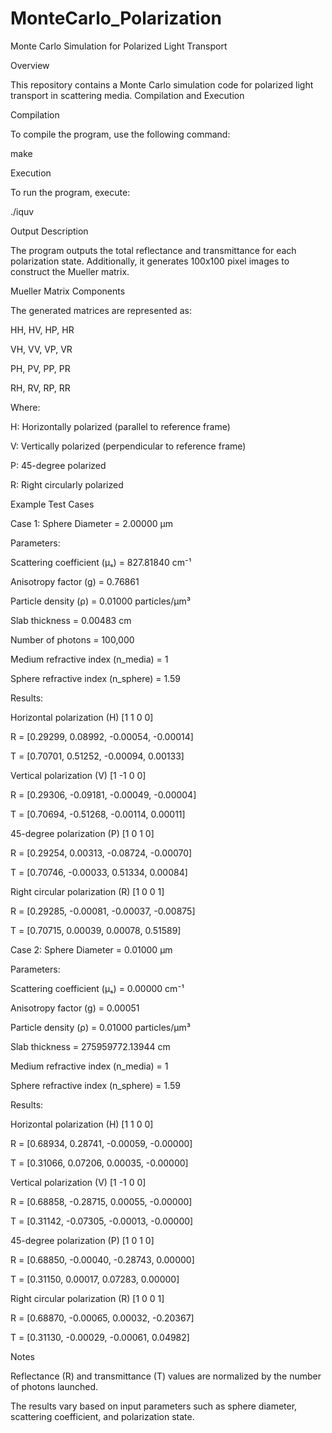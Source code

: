 # MonteCarlo_Polarization
 
Monte Carlo Simulation for Polarized Light Transport

Overview

This repository contains a Monte Carlo simulation code for polarized light transport in scattering media. 
Compilation and Execution

Compilation

To compile the program, use the following command:

make

Execution

To run the program, execute:

./iquv

Output Description

The program outputs the total reflectance and transmittance for each polarization state. Additionally, it generates 100x100 pixel images to construct the Mueller matrix.

Mueller Matrix Components

The generated matrices are represented as:

HH, HV, HP, HR

VH, VV, VP, VR

PH, PV, PP, PR

RH, RV, RP, RR

Where:

H: Horizontally polarized (parallel to reference frame)

V: Vertically polarized (perpendicular to reference frame)

P: 45-degree polarized

R: Right circularly polarized

Example Test Cases

Case 1: Sphere Diameter = 2.00000 μm

Parameters:

Scattering coefficient (μₛ) = 827.81840 cm⁻¹

Anisotropy factor (g) = 0.76861

Particle density (ρ) = 0.01000 particles/μm³

Slab thickness = 0.00483 cm

Number of photons = 100,000

Medium refractive index (n_media) = 1

Sphere refractive index (n_sphere) = 1.59

Results:

Horizontal polarization (H) [1 1 0 0]

R = [0.29299, 0.08992, -0.00054, -0.00014]

T = [0.70701, 0.51252, -0.00094, 0.00133]

Vertical polarization (V) [1 -1 0 0]

R = [0.29306, -0.09181, -0.00049, -0.00004]

T = [0.70694, -0.51268, -0.00114, 0.00011]

45-degree polarization (P) [1 0 1 0]

R = [0.29254, 0.00313, -0.08724, -0.00070]

T = [0.70746, -0.00033, 0.51334, 0.00084]

Right circular polarization (R) [1 0 0 1]

R = [0.29285, -0.00081, -0.00037, -0.00875]

T = [0.70715, 0.00039, 0.00078, 0.51589]

Case 2: Sphere Diameter = 0.01000 μm

Parameters:

Scattering coefficient (μₛ) = 0.00000 cm⁻¹

Anisotropy factor (g) = 0.00051

Particle density (ρ) = 0.01000 particles/μm³

Slab thickness = 275959772.13944 cm

Medium refractive index (n_media) = 1

Sphere refractive index (n_sphere) = 1.59

Results:

Horizontal polarization (H) [1 1 0 0]

R = [0.68934, 0.28741, -0.00059, -0.00000]

T = [0.31066, 0.07206, 0.00035, -0.00000]

Vertical polarization (V) [1 -1 0 0]

R = [0.68858, -0.28715, 0.00055, -0.00000]

T = [0.31142, -0.07305, -0.00013, -0.00000]

45-degree polarization (P) [1 0 1 0]

R = [0.68850, -0.00040, -0.28743, 0.00000]

T = [0.31150, 0.00017, 0.07283, 0.00000]

Right circular polarization (R) [1 0 0 1]

R = [0.68870, -0.00065, 0.00032, -0.20367]

T = [0.31130, -0.00029, -0.00061, 0.04982]

Notes

Reflectance (R) and transmittance (T) values are normalized by the number of photons launched.

The results vary based on input parameters such as sphere diameter, scattering coefficient, and polarization state.
